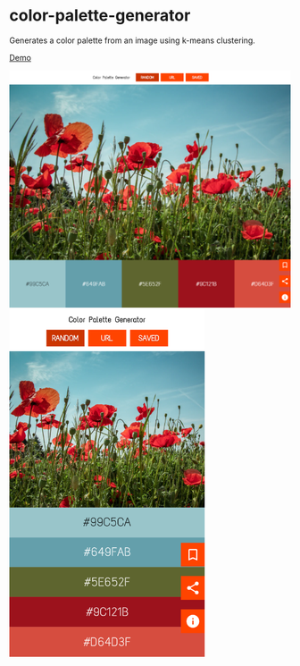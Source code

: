# color-palette-generator

Generates a color palette from an image using k-means clustering.

[Demo](https://kuukienator.github.io/color-palette-generator/)

<div>
    <img src="/screenshots/screenshot_1.png" width="600px">
</div>
<div>
    <img src="/screenshots/screenshot_2.png" width="350">
</div>
